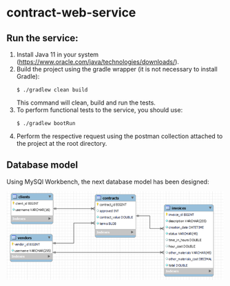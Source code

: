 # contract-web-service

## Run the service:

1. Install Java 11 in your system (https://www.oracle.com/java/technologies/downloads/).
2. Build the project using the gradle wrapper (it is not necessary to install Gradle):
    ```
    $ ./gradlew clean build
    ```
    This command will clean, build and run the tests.
3. To perform functional tests to the service, you should use:
   ```
   $ ./gradlew bootRun
   ```
4. Perform the respective request using the postman collection
attached to the project at the root directory.

## Database model

Using MySQl Workbench, the next database model has been designed:

![db_model](/assets/image1.png)